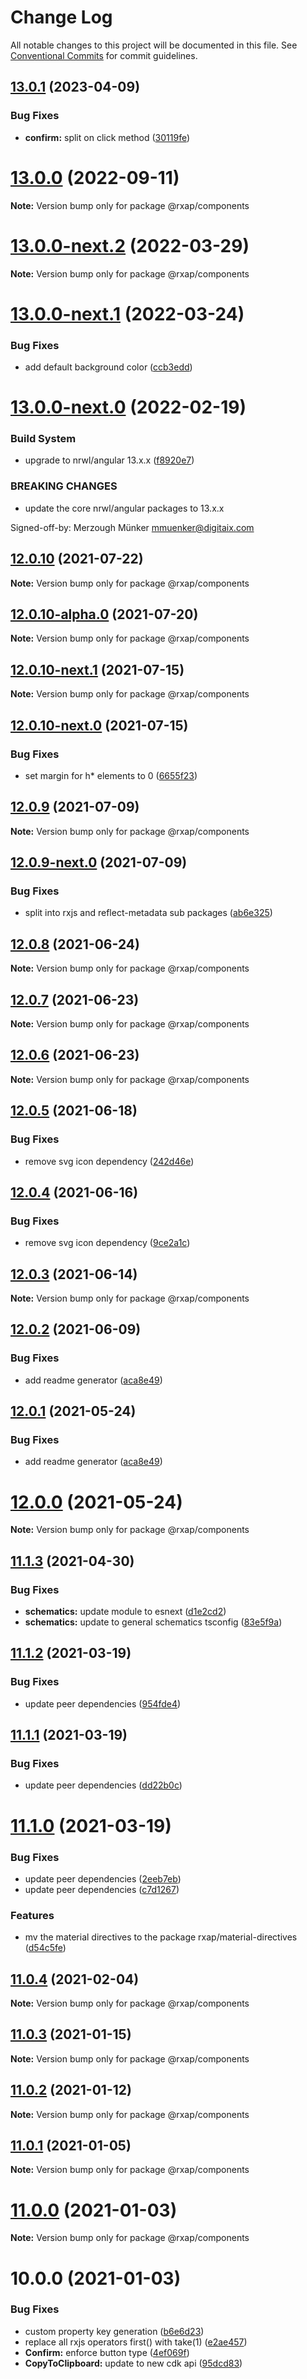 # Change Log

All notable changes to this project will be documented in this file.
See [Conventional Commits](https://conventionalcommits.org) for commit guidelines.

## [13.0.1](https://gitlab.com/rxap/packages/compare/@rxap/components@13.0.0...@rxap/components@13.0.1) (2023-04-09)


### Bug Fixes

* **confirm:** split on click method ([30119fe](https://gitlab.com/rxap/packages/commit/30119feb583cf9da0df0ac70d8038188783ce34a))





# [13.0.0](https://gitlab.com/rxap/packages/compare/@rxap/components@13.0.0-next.2...@rxap/components@13.0.0) (2022-09-11)

**Note:** Version bump only for package @rxap/components





# [13.0.0-next.2](https://gitlab.com/rxap/packages/compare/@rxap/components@13.0.0-next.1...@rxap/components@13.0.0-next.2) (2022-03-29)

**Note:** Version bump only for package @rxap/components





# [13.0.0-next.1](https://gitlab.com/rxap/packages/compare/@rxap/components@13.0.0-next.0...@rxap/components@13.0.0-next.1) (2022-03-24)


### Bug Fixes

* add default background color ([ccb3edd](https://gitlab.com/rxap/packages/commit/ccb3edd2eb06168f638e53922ee2780f1b7e3d3a))





# [13.0.0-next.0](https://gitlab.com/rxap/packages/compare/@rxap/components@12.0.10...@rxap/components@13.0.0-next.0) (2022-02-19)


### Build System

* upgrade to nrwl/angular 13.x.x ([f8920e7](https://gitlab.com/rxap/packages/commit/f8920e7dde7bd2d4b4efac2b7097543d51482f81))


### BREAKING CHANGES

* update the core nrwl/angular packages to 13.x.x

Signed-off-by: Merzough Münker <mmuenker@digitaix.com>





## [12.0.10](https://gitlab.com/rxap/packages/compare/@rxap/components@12.0.10-next.1...@rxap/components@12.0.10) (2021-07-22)

**Note:** Version bump only for package @rxap/components





## [12.0.10-alpha.0](https://gitlab.com/rxap/packages/compare/@rxap/components@12.0.10-next.1...@rxap/components@12.0.10-alpha.0) (2021-07-20)

**Note:** Version bump only for package @rxap/components





## [12.0.10-next.1](https://gitlab.com/rxap/packages/compare/@rxap/components@12.0.10-next.0...@rxap/components@12.0.10-next.1) (2021-07-15)

**Note:** Version bump only for package @rxap/components





## [12.0.10-next.0](https://gitlab.com/rxap/packages/compare/@rxap/components@12.0.9...@rxap/components@12.0.10-next.0) (2021-07-15)


### Bug Fixes

* set margin for h* elements to 0 ([6655f23](https://gitlab.com/rxap/packages/commit/6655f237b0e488437d53aa4dc84246793dbfe805))





## [12.0.9](https://gitlab.com/rxap/packages/compare/@rxap/components@12.0.9-next.0...@rxap/components@12.0.9) (2021-07-09)

**Note:** Version bump only for package @rxap/components





## [12.0.9-next.0](https://gitlab.com/rxap/packages/compare/@rxap/components@12.0.8...@rxap/components@12.0.9-next.0) (2021-07-09)


### Bug Fixes

* split into rxjs and reflect-metadata sub packages ([ab6e325](https://gitlab.com/rxap/packages/commit/ab6e32562dbed73752165f3568624f8d3417d7ee))





## [12.0.8](https://gitlab.com/rxap/packages/compare/@rxap/components@12.0.7...@rxap/components@12.0.8) (2021-06-24)

**Note:** Version bump only for package @rxap/components





## [12.0.7](https://gitlab.com/rxap/packages/compare/@rxap/components@12.0.6...@rxap/components@12.0.7) (2021-06-23)

**Note:** Version bump only for package @rxap/components





## [12.0.6](https://gitlab.com/rxap/packages/compare/@rxap/components@12.0.5...@rxap/components@12.0.6) (2021-06-23)

**Note:** Version bump only for package @rxap/components





## [12.0.5](https://gitlab.com/rxap/packages/compare/@rxap/components@12.0.4...@rxap/components@12.0.5) (2021-06-18)


### Bug Fixes

* remove svg icon dependency ([242d46e](https://gitlab.com/rxap/packages/commit/242d46ef8cae1120c6dd0aae62475357150bef09))





## [12.0.4](https://gitlab.com/rxap/packages/compare/@rxap/components@12.0.3...@rxap/components@12.0.4) (2021-06-16)


### Bug Fixes

* remove svg icon dependency ([9ce2a1c](https://gitlab.com/rxap/packages/commit/9ce2a1cd1c55935d1255222a68971defd498be13))





## [12.0.3](https://gitlab.com/rxap/packages/compare/@rxap/components@12.0.2...@rxap/components@12.0.3) (2021-06-14)

**Note:** Version bump only for package @rxap/components





## [12.0.2](https://gitlab.com/rxap/packages/compare/@rxap/components@11.1.4...@rxap/components@12.0.2) (2021-06-09)


### Bug Fixes

* add readme generator ([aca8e49](https://gitlab.com/rxap/packages/commit/aca8e495f06d81edf14e56fdd1e6a3c2d7de4c50))





## [12.0.1](https://gitlab.com/rxap/packages/compare/@rxap/components@12.0.0...@rxap/components@12.0.1) (2021-05-24)


### Bug Fixes

* add readme generator ([aca8e49](https://gitlab.com/rxap/packages/commit/aca8e495f06d81edf14e56fdd1e6a3c2d7de4c50))





# [12.0.0](https://gitlab.com/rxap/packages/compare/@rxap/components@11.1.3...@rxap/components@12.0.0) (2021-05-24)

**Note:** Version bump only for package @rxap/components





## [11.1.3](https://gitlab.com/rxap/packages/compare/@rxap/components@11.1.2...@rxap/components@11.1.3) (2021-04-30)


### Bug Fixes

* **schematics:** update module to esnext ([d1e2cd2](https://gitlab.com/rxap/packages/commit/d1e2cd252f3866471935131187b3acaefe2cca82))
* **schematics:** update to general schematics tsconfig ([83e5f9a](https://gitlab.com/rxap/packages/commit/83e5f9a0cf1810686a503425d87a5e4ae30b8c84))





## [11.1.2](https://gitlab.com/rxap/packages/compare/@rxap/components@11.1.1...@rxap/components@11.1.2) (2021-03-19)


### Bug Fixes

* update peer dependencies ([954fde4](https://gitlab.com/rxap/packages/commit/954fde47836ff0c1f25a77c33ff871ddc7685b6c))





## [11.1.1](https://gitlab.com/rxap/packages/compare/@rxap/components@11.1.0...@rxap/components@11.1.1) (2021-03-19)


### Bug Fixes

* update peer dependencies ([dd22b0c](https://gitlab.com/rxap/packages/commit/dd22b0ce053bc266c7aea659a2faf3be39f424e7))





# [11.1.0](https://gitlab.com/rxap/packages/compare/@rxap/components@11.0.4...@rxap/components@11.1.0) (2021-03-19)


### Bug Fixes

* update peer dependencies ([2eeb7eb](https://gitlab.com/rxap/packages/commit/2eeb7eb85eedd6d610e855dc1724c7153cf01fd0))
* update peer dependencies ([c7d1267](https://gitlab.com/rxap/packages/commit/c7d12671f3efc198985cddee92caa2558e74b023))


### Features

* mv the material directives to the package rxap/material-directives ([d54c5fe](https://gitlab.com/rxap/packages/commit/d54c5feaecf49f84b64f7ff327eb3496b00122b6))





## [11.0.4](https://gitlab.com/rxap/packages/compare/@rxap/components@11.0.3...@rxap/components@11.0.4) (2021-02-04)

**Note:** Version bump only for package @rxap/components





## [11.0.3](https://gitlab.com/rxap/packages/compare/@rxap/components@11.0.2...@rxap/components@11.0.3) (2021-01-15)

**Note:** Version bump only for package @rxap/components





## [11.0.2](https://gitlab.com/rxap/packages/compare/@rxap/components@11.0.1...@rxap/components@11.0.2) (2021-01-12)

**Note:** Version bump only for package @rxap/components





## [11.0.1](https://gitlab.com/rxap/packages/compare/@rxap/components@11.0.0...@rxap/components@11.0.1) (2021-01-05)

**Note:** Version bump only for package @rxap/components





# [11.0.0](https://gitlab.com/rxap/packages/compare/@rxap/components@10.0.0...@rxap/components@11.0.0) (2021-01-03)

**Note:** Version bump only for package @rxap/components





# 10.0.0 (2021-01-03)


### Bug Fixes

* custom property key generation ([b6e6d23](https://gitlab.com/rxap/packages/commit/b6e6d23215f0b35e0de2d35003b186a3d435b8e4))
* replace all rxjs operators first() with take(1) ([e2ae457](https://gitlab.com/rxap/packages/commit/e2ae45771c8b01f30fc1a00f962e067d610296b7))
* **Confirm:** enforce button type ([4ef069f](https://gitlab.com/rxap/packages/commit/4ef069f7aa97334dea74d3d60d0aab89da033f6a))
* **CopyToClipboard:** update to new cdk api ([95dcd83](https://gitlab.com/rxap/packages/commit/95dcd8320a899cd7279397e5f75be3e369de7329))
